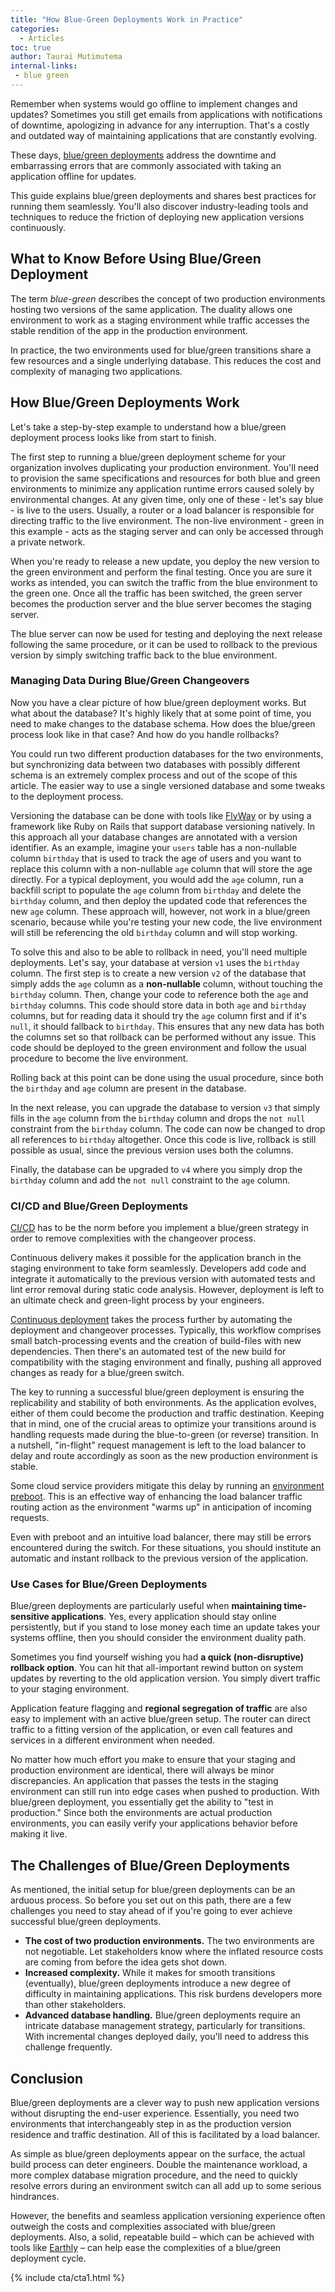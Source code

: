 ```yaml
---
title: "How Blue-Green Deployments Work in Practice"
categories:
  - Articles
toc: true
author: Taurai Mutimutema
internal-links:
 - blue green
---
```

Remember when systems would go offline to implement changes and updates? Sometimes you still get emails from applications with notifications of downtime, apologizing in advance for any interruption. That's a costly and outdated way of maintaining applications that are constantly evolving.

These days, [blue/green deployments](https://en.wikipedia.org/wiki/Blue-green_deployment) address the downtime and embarrassing errors that are commonly associated with taking an application offline for updates.

This guide explains blue/green deployments and shares best practices for running them seamlessly. You'll also discover industry-leading tools and techniques to reduce the friction of deploying new application versions continuously.

## What to Know Before Using Blue/Green Deployment

The term *blue-green* describes the concept of two production environments hosting two versions of the same application. The duality allows one environment to work as a staging environment while traffic accesses the stable rendition of the app in the production environment.

In practice, the two environments used for blue/green transitions share a few resources and a single underlying database. This reduces the cost and complexity of managing two applications.

## How Blue/Green Deployments Work

Let's take a step-by-step example to understand how a blue/green deployment process looks like from start to finish.

The first step to running a blue/green deployment scheme for your organization involves duplicating your production environment. You'll need to provision the same specifications and resources for both blue and green environments to minimize any application runtime errors caused solely by environmental changes. At any given time, only one of these - let's say blue - is live to the users. Usually, a router or a load balancer is responsible for directing traffic to the live environment. The non-live environment - green in this example - acts as the staging server and can only be accessed through a private network.

When you're ready to release a new update, you deploy the new version to the green environment and perform the final testing. Once you are sure it works as intended, you can switch the traffic from the blue environment to the green one. Once all the traffic has been switched, the green server becomes the production server and the blue server becomes the staging server.

The blue server can now be used for testing and deploying the next release following the same procedure, or it can be used to rollback to the previous version by simply switching traffic back to the blue environment.

### Managing Data During Blue/Green Changeovers

Now you have a clear picture of how blue/green deployment works. But what about the database? It's highly likely that at some point of time, you need to make changes to the database schema. How does the blue/green process look like in that case? And how do you handle rollbacks?

You could run two different production databases for the two environments, but synchronizing data between two databases with possibly different schema is an extremely complex process and out of the scope of this article. The easier way to use a single versioned database and some tweaks to the deployment process.

Versioning the database can be done with tools like [FlyWay](https://flywaydb.org/) or by using a framework like Ruby on Rails that support database versioning natively. In this approach all your database changes are annotated with a version identifier. As an example, imagine your `users` table has a non-nullable column `birthday` that is used to track the age of users and you want to replace this column with a non-nullable `age` column that will store the age directly. For a typical deployment, you would add the `age` column, run a backfill script to populate the `age` column from `birthday` and delete the `birthday` column, and then deploy the updated code that references the new `age` column. These approach will, however, not work in a blue/green scenario, because while you're testing your new code, the live environment will still be referencing the old `birthday` column and will stop working.

To solve this and also to be able to rollback in need, you'll need multiple deployments. Let's say, your database at version `v1` uses the `birthday` column. The first step is to create a new version `v2` of the database that simply adds the `age` column as a **non-nullable** column, without touching the `birthday` column. Then, change your code to reference both the `age` and `birthday` columns. This code should store data in both `age` and `birthday` columns, but for reading data it should try the `age` column first and if it's `null`, it should fallback to `birthday`. This ensures that any new data has both the columns set so that rollback can be performed without any issue. This code should be deployed to the green environment and follow the usual procedure to become the live environment.

Rolling back at this point can be done using the usual procedure, since both the `birthday` and `age` column are present in the database.

In the next release, you can upgrade the database to version `v3` that simply fills in the `age` column from the `birthday` column and drops the `not null` constraint from the `birthday` column. The code can now be changed to drop all references to `birthday` altogether. Once this code is live, rollback is still possible as usual, since the previous version uses both the columns.

Finally, the database can be upgraded to `v4` where you simply drop the `birthday` column and add the `not null` constraint to the `age` column.

### CI/CD and Blue/Green Deployments

[CI/CD](https://en.wikipedia.org/wiki/CI/CD) has to be the norm before you implement a blue/green strategy in order to remove complexities with the changeover process.

Continuous delivery makes it possible for the application branch in the staging environment to take form seamlessly. Developers add code and integrate it automatically to the previous version with automated tests and lint error removal during static code analysis. However, deployment is left to an ultimate check and green-light process by your engineers.

[Continuous deployment](/blog/deployment-strategies)  takes the process further by automating the deployment and changeover processes. Typically, this workflow comprises small batch-processing events and the creation of build-files with new dependencies. Then there's an automated test of the new build for compatibility with the staging environment and finally, pushing all approved changes as ready for a blue/green switch.

The key to running a successful blue/green deployment is ensuring the replicability and stability of both environments. As the application evolves, either of them could become the production and traffic destination. Keeping that in mind, one of the crucial areas to optimize your transitions around is handling requests made during the blue-to-green (or reverse) transition. In a nutshell, "in-flight" request management is left to the load balancer to delay and route accordingly as soon as the new production environment is stable.

Some cloud service providers mitigate this delay by running an [environment preboot](https://devcenter.heroku.com/articles/preboot). This is an effective way of enhancing the load balancer traffic routing action as the environment "warms up" in anticipation of incoming requests.

Even with preboot and an intuitive load balancer, there may still be errors encountered during the switch. For these situations, you should institute an automatic and instant rollback to the previous version of the application.

### Use Cases for Blue/Green Deployments

Blue/green deployments are particularly useful when **maintaining time-sensitive applications**. Yes, every application should stay online persistently, but if you stand to lose money each time an update takes your systems offline, then you should consider the environment duality path.

Sometimes you find yourself wishing you had **a quick (non-disruptive) rollback option**. You can hit that all-important rewind button on system updates by reverting to the old application version. You simply divert traffic to your staging environment.

Application feature flagging and **regional segregation of traffic** are also easy to implement with an active blue/green setup. The router can direct traffic to a fitting version of the application, or even call features and services in a different environment when needed.

No matter how much effort you make to ensure that your staging and production environment are identical, there will always be minor discrepancies. An application that passes the tests in the staging environment can still run into edge cases when pushed to production. With blue/green deployment, you essentially get the ability to "test in production." Since both the environments are actual production environments, you can easily verify your applications behavior before making it live.

## The Challenges of Blue/Green Deployments

As mentioned, the initial setup for blue/green deployments can be an arduous process. So before you set out on this path, there are a few challenges you need to stay ahead of if you're going to ever achieve successful blue/green deployments.

- **The cost of two production environments.** The two environments are not negotiable. Let stakeholders know where the inflated resource costs are coming from before the idea gets shot down.
- **Increased complexity.** While it makes for smooth transitions (eventually), blue/green deployments introduce a new degree of difficulty in maintaining applications. This risk burdens developers more than other stakeholders.
- **Advanced database handling.** Blue/green deployments require an intricate database management strategy, particularly for transitions. With incremental changes deployed daily, you'll need to address this challenge frequently.

## Conclusion

Blue/green deployments are a clever way to push new application versions without disrupting the end-user experience. Essentially, you need two environments that interchangeably step in as the production version residence and traffic destination. All of this is facilitated by a load balancer.

As simple as blue/green deployments appear on the surface, the actual build process can deter engineers. Double the maintenance workload, a more complex database migration procedure, and the need to quickly resolve errors during an environment switch can all add up to some serious hindrances.

However, the benefits and seamless application versioning experience often outweigh the costs and complexities associated with blue/green deployments. Also, a solid, repeatable build – which can be achieved with tools like  [Earthly](https://earthly.dev/) – can help ease the complexities of a blue/green deployment cycle.

{% include cta/cta1.html %}
